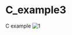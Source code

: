 # C_example3
C example 
![1](https://user-images.githubusercontent.com/66470348/234023265-0a514521-6a51-4077-a57e-e316d79efb76.png)
